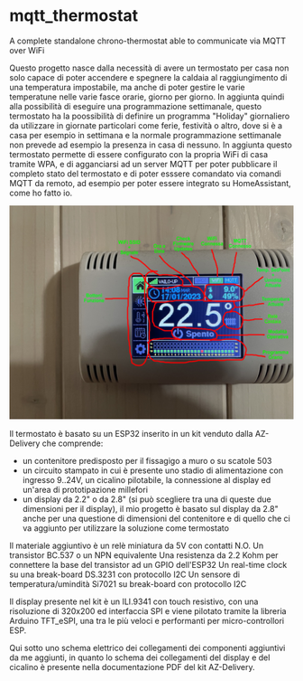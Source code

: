# mqtt_thermostat
A complete standalone chrono-thermostat able to communicate via MQTT over WiFi

Questo progetto nasce dalla necessità di avere un termostato per casa non solo capace di poter accendere e spegnere la caldaia al raggiungimento di una  temperatura impostabile, ma anche di poter gestire le varie temperatune nelle varie fasce orarie, giorno per giorno.
In aggiunta quindi alla possibilità di eseguire una programmazione settimanale, questo termostato ha la poossibilità di definire un programma "Holiday" giornaliero da utilizzare in giornate particolari come ferie, festività o altro, dove si è a casa per esempio in settimana e la normale programmazione settimanale non prevede ad esempio la presenza in casa di nessuno.
In aggiunta questo termostato permette di essere configurato con la propria WiFi di casa tramite WPA, e di agganciarsi ad un server MQTT per poter pubblicare il completo stato del termostato e di poter esssere comandato via comandi MQTT da remoto, ad esempio per poter essere integrato su HomeAssistant, come ho fatto io.

![Home Screen](./sample_pictures/1_Home.jpg)

Il termostato è basato su un ESP32 inserito in un kit venduto dalla AZ-Delivery che comprende:
- un contenitore predisposto per il fissagigo a muro o su scatole 503
- un circuito stampato in cui è presente uno stadio di alimentazione con ingresso 9..24V, un cicalino pilotabile, la connessione al display ed un'area di prototipazione millefori
- un display da 2.2" o da 2.8" (si può scegliere tra una di queste due dimensioni per il display), il mio progetto è basato sul display da 2.8" anche per una questione di dimensioni del contenitore e di quello che ci va aggiunto per utilizzare la soluzione come termostato

Il materiale aggiuntivo è un relè miniatura da 5V con contatti N.O.
Un transistor BC.537 o un NPN equivalente
Una resistenza da 2.2 Kohm per connettere la base del transistor ad un GPIO dell'ESP32
Un real-time clock su una break-board DS.3231 con protocollo I2C
Un sensore di temperatura/umindità Si7021 su break-board con protocollo I2C

Il display presente nel kit è un ILI.9341 con touch resistivo, con una risoluzione di 320x200 ed interfaccia SPI e viene pilotato tramite la libreria Arduino TFT_eSPI, una tra le più veloci e performanti per micro-controllori ESP.

Qui sotto uno schema elettrico dei collegamenti dei componenti aggiuntivi da me aggiunti, in quanto lo schema dei collegamenti del display e del cicalino è presente nella documentazione PDF del kit AZ-Delivery.
